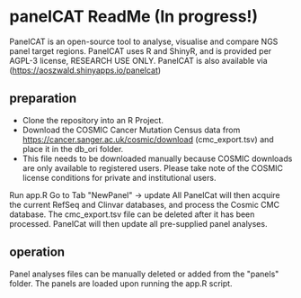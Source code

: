 # panelCAT ReadMe (In progress!)
PanelCAT is an open-source tool to analyse, visualise and compare NGS panel target regions. 
PanelCAT uses R and ShinyR, and is provided per AGPL-3 license, RESEARCH USE ONLY.
PanelCAT is also available via (https://aoszwald.shinyapps.io/panelcat)
## preparation
- Clone the repository into an R Project.
- Download the COSMIC Cancer Mutation Census data from https://cancer.sanger.ac.uk/cosmic/download (cmc_export.tsv) and place it in the db_ori folder.
- This file needs to be downloaded manually because COSMIC downloads are only available to registered users. Please take note of the COSMIC license conditions for private and institutional users. 

Run app.R
Go to Tab "NewPanel" -> update All
PanelCat will then acquire the current RefSeq and Clinvar databases, and process the Cosmic CMC database. 
The cmc_export.tsv file can be deleted after it has been processed.
PanelCat will then update all pre-supplied panel analyses.
## operation

Panel analyses files can be manually deleted or added from the "panels" folder. The panels are loaded upon running the app.R script. 

